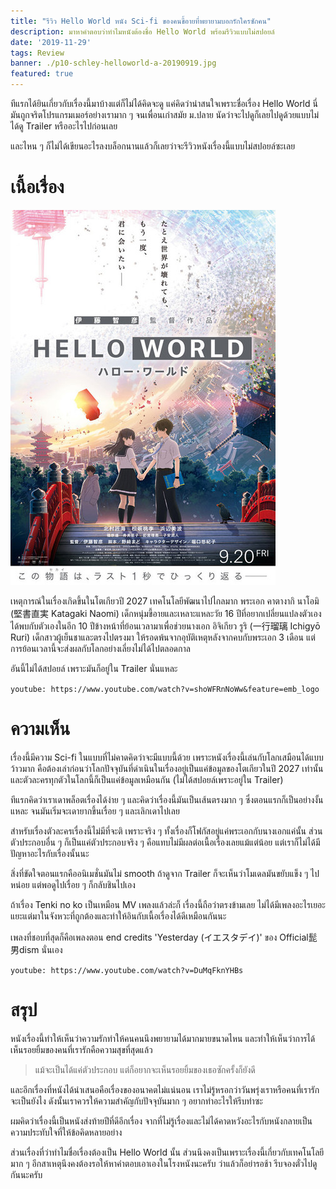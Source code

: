 ```yaml
---
title: "รีวิว Hello World หนัง Sci-fi ของคนขี้อายที่พยายามบอกรักใครซักคน"
description: มาหาคำตอบว่าทำไมหนังต้องชื่อ Hello World พร้อมรีวิวแบบไม่สปอยล์
date: '2019-11-29'
tags: Review
banner: ./p10-schley-helloworld-a-20190919.jpg
featured: true
---
```


ทีแรกได้ยินเกี่ยวกับเรื่องนี้มาบ้างแต่ก็ไม่ได้คิดจะดู แค่คิดว่าน่าสนใจเพราะชื่อเรื่อง Hello World นี่มันถูกจริตโปรแกรมเมอร์อย่างเรามาก ๆ จนเพื่อนเก่าสมัย ม.ปลาย นัดว่าจะไปดูก็เลยไปดูด้วยแบบไม่ได้ดู Trailer หรืออะไรไปก่อนเลย

และไหน ๆ ก็ไม่ได้เขียนอะไรลงบล็อกนานแล้วก็เลยว่าจะรีวิวหนังเรื่องนี้แบบไม่สปอยล์ซะเลย

# เนื้อเรื่อง

![Poster](A22139-3233310486.1563504783.jpg)

เหตุการณ์ในเรื่องเกิดขึ้นในโตเกียวปี 2027 เทคโนโลยีพัฒนาไปไกลมาก พระเอก คาตางากิ นาโอมิ (堅書直実 Katagaki Naomi) เด็กหนุ่มขี้อายและเหลาะแหละวัย 16 ปีที่อยากเปลี่ยนแปลงตัวเอง ได้พบกับตัวเองในอีก 10 ปีข้างหน้าที่ย้อนเวลามาเพื่อช่วยนางเอก อิจิเกียว รูริ (一行瑠璃 Ichigyō Ruri) เด็กสาวผู้เย็นชาและตรงไปตรงมา ให้รอดพ้นจากอุบัติเหตุหลังจากคบกับพระเอก 3 เดือน แต่การย้อนเวลานี้จะส่งผลกับโลกอย่างเลี่ยงไม่ได้ไปตลอดกาล

อันนี้ไม่ได้สปอยล์ เพราะมันก็อยู่ใน Trailer นั่นแหละ

`youtube: https://www.youtube.com/watch?v=shoWFRnNoWw&feature=emb_logo`

# ความเห็น

เรื่องนี้มีความ Sci-fi ในแบบที่ไม่คาดคิดว่าจะมีแบบนี้ด้วย เพราะหนังเรื่องนี้เล่นกับโลกเสมือนได้แบบว้าวมาก คือต้องเล่าก่อนว่าโลกปัจจุบันที่ดำเนินในเรื่องอยู่เป็นแค่ข้อมูลของโตเกียวในปี 2027 เท่านั้น และตัวละครทุกตัวในโลกนี้ก็เป็นแค่ข้อมูลเหมือนกัน (ไม่ได้สปอยล์เพราะอยู่ใน Trailer)

ทีแรกคิดว่าเราเดาพล็อตเรื่องได้ง่าย ๆ และคิดว่าเรื่องนี้มันเป็นเส้นตรงมาก ๆ ซึ่งตอนแรกก็เป็นอย่างงั้นแหละ จนมันเริ่มจะเดายากขึ้นเรื่อย ๆ และเลิกเดาไปเลย

สำหรับเรื่องตัวละครเรื่องนี้ไม่มีที่จะติ เพราะจริง ๆ ทั้งเรื่องก็โฟกัสอยู่แค่พระเอกกับนางเอกแค่นั้น ส่วนตัวประกอบอื่น ๆ ก็เป็นแค่ตัวประกอบจริง ๆ คือแทบไม่มีผลต่อเนื้อเรื่องเลยแม้แต่น้อย แต่เราก็ไม่ได้มีปัญหาอะไรกับเรื่องนั้นนะ

สิ่งที่ขัดใจตอนแรกคืออนิเมชั่นมันไม่ smooth ถ้าดูจาก Trailer ก็จะเห็นว่าโมเดลมันขยับแข็ง ๆ ไปหน่อย แต่พอดูไปเรื่อย ๆ ก็กลับชินไปเอง

ถ้าเรื่อง Tenki no ko เป็นเหมือน MV เพลงแล้วล่ะก็ เรื่องนี้ถือว่าตรงข้ามเลย ไม่ได้มีเพลงอะไรเยอะแยะแต่มาในจังหวะที่ถูกต้องและทำให้อินกับเนื้อเรื่องได้ดีเหมือนกันนะ

เพลงที่ชอบที่สุดก็คือเพลงตอน end credits 'Yesterday (イエスタデイ)' ของ Official髭男dism นั่นเอง

`youtube: https://www.youtube.com/watch?v=DuMqFknYHBs`

# สรุป

หนังเรื่องนี้ทำให้เห็นว่าความรักทำให้คนคนนึงพยายามได้มากมายขนาดไหน และทำให้เห็นว่าการได้เห็นรอยยิ้มของคนที่เรารักคือความสุขที่สุดแล้ว

> แม้จะเป็นได้แค่ตัวประกอบ แต่ก็อยากจะเห็นรอยยิ้มของเธอซักครั้งก็ยังดี

และอีกเรื่องที่หนังได้นำเสนอคือเรื่องของอนาคตไม่แน่นอน เราไม่รู้หรอกว่าวันพรุ่งเราหรือคนที่เรารักจะเป็นยังไง ดังนั้นเราควรให้ความสำคัญกับปัจจุบันมาก ๆ อยากทำอะไรให้รีบทำซะ

ผมคิดว่าเรื่องนี้เป็นหนังส่งท้ายปีที่ดีอีกเรื่อง จากที่ไม่รู้เรื่องและไม่ได้คาดหวังอะไรกับหนังกลายเป็นความประทับใจที่ให้ข้อคิดหลายอย่าง

ส่วนเรื่องที่ว่าทำไมชื่อเรื่องต้องเป็น Hello World นั้น ส่วนนึงคงเป็นเพราะเรื่องนี้เกี่ยวกับเทคโนโลยีมาก ๆ อีกสาเหตุนึงคงต้องรอให้หาคำตอบเอาเองในโรงหนังนะครับ ว่าแล้วก็อย่ารอช้า รีบจองตั๋วไปดูกันนะครับ
